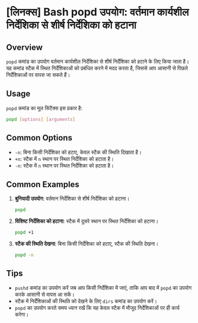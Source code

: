 # [लिनक्स] Bash popd उपयोग: वर्तमान कार्यशील निर्देशिका से शीर्ष निर्देशिका को हटाना

## Overview
`popd` कमांड का उपयोग वर्तमान कार्यशील निर्देशिका से शीर्ष निर्देशिका को हटाने के लिए किया जाता है। यह कमांड स्टैक में स्थित निर्देशिकाओं को प्रबंधित करने में मदद करता है, जिससे आप आसानी से पिछले निर्देशिकाओं पर वापस जा सकते हैं।

## Usage
`popd` कमांड का मूल सिंटैक्स इस प्रकार है:

```bash
popd [options] [arguments]
```

## Common Options
- `-n`: बिना किसी निर्देशिका को हटाए, केवल स्टैक की स्थिति दिखाता है।
- `+n`: स्टैक में `n` स्थान पर स्थित निर्देशिका को हटाता है।
- `-n`: स्टैक में `n` स्थान पर स्थित निर्देशिका को हटाता है।

## Common Examples
1. **बुनियादी उपयोग**: वर्तमान निर्देशिका से शीर्ष निर्देशिका को हटाना।
   ```bash
   popd
   ```

2. **विशिष्ट निर्देशिका को हटाना**: स्टैक में दूसरे स्थान पर स्थित निर्देशिका को हटाना।
   ```bash
   popd +1
   ```

3. **स्टैक की स्थिति देखना**: बिना किसी निर्देशिका को हटाए, स्टैक की स्थिति देखना।
   ```bash
   popd -n
   ```

## Tips
- `pushd` कमांड का उपयोग करें जब आप किसी निर्देशिका में जाएं, ताकि आप बाद में `popd` का उपयोग करके आसानी से वापस आ सकें।
- स्टैक में निर्देशिकाओं की स्थिति को देखने के लिए `dirs` कमांड का उपयोग करें।
- `popd` का उपयोग करते समय ध्यान रखें कि यह केवल स्टैक में मौजूद निर्देशिकाओं पर ही कार्य करेगा।